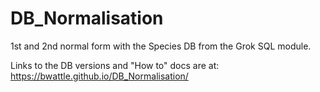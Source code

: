 # DB_Normalisation
1st and 2nd normal form with the Species DB from the Grok SQL module.

Links to the DB versions and "How to" docs are at: https://bwattle.github.io/DB_Normalisation/
